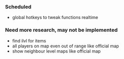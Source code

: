 ### Scheduled
* global hotkeys to tweak functions realtime

### Need more research, may not be implemented
* find ilvl for items
* all players on map even out of range like official map
* show neighbour level maps like official map
